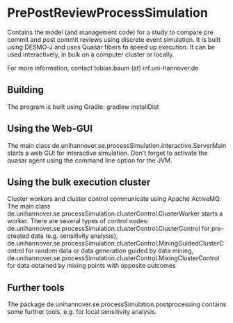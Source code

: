# PrePostReviewProcessSimulation
Contains the model (and management code) for a study to compare pre commit and post commit reviews using discrete event simulation.
It is built using DESMO-J and uses Quasar fibers to speed up execution. It can be used interactively, in bulk on a computer cluster or locally.

For more information, contact tobias.baum (at) inf.uni-hannover.de

## Building
The program is built using Gradle:
gradlew installDist

## Using the Web-GUI
The main class de.unihannover.se.processSimulation.interactive.ServerMain starts a web GUI for interactive simulation.
Don't forget to activate the quasar agent using the command line option for the JVM.

## Using the bulk execution cluster
Cluster workers and cluster control communicate using Apache ActiveMQ.
The main class de.unihannover.se.processSimulation.clusterControl.ClusterWorker starts a worker.
There are several types of control nodes:
de.unihannover.se.processSimulation.clusterControl.ClusterControl for pre-created data (e.g. sensitivity analysis),
de.unihannover.se.processSimulation.clusterControl.MiningGuidedClusterControl for random data or data generation guided by data mining,
de.unihannover.se.processSimulation.clusterControl.MixingClusterControl for data obtained by mixing points with opposite outcomes

## Further tools
The package de.unihannover.se.processSimulation.postprocessing contains some further tools, e.g. for local sensitivity analysis.